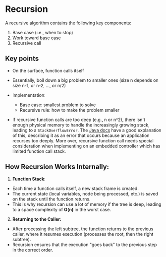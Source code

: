 # Recursion

A recursive algorithm contains the following key components:

1. Base case (i.e., when to stop)
2. Work toward base case
3. Recursive call

## Key points

* On the surface, function calls itself
* Essentially, boil down a big problem to smaller ones (size n depends on size n-1, or n-2, ..., or n/2)
* Implementation:

  * Base case: smallest problem to solve 
  * Recursive rule: how to make the problem smaller

* If recursive function calls are too deep (e.g., n or n^2), there isn't enough physical memory to handle the increasingly growing stack, leading to a `StackOverflowError`. The [Java docs](https://docs.oracle.com/javase/7/docs/api/java/lang/StackOverflowError.html) have a good explanation of this, describing it as an error that occurs because an application recurses too deeply. More over, recursive function call needs special consideration when implementing on an embedded controller which has limited function call stack.

## How Recursion Works Internally:

1. **Function Stack:**

* Each time a function calls itself, a new stack frame is created.
* The current state (local variables, node being processed, etc.) is saved on the stack until the function returns.
* This is why recursion can use a lot of memory if the tree is deep, leading to a space complexity of **O(n)** in the worst case.

2. **Returning to the Caller:**

* After processing the left subtree, the function returns to the previous caller, where it resumes execution (processes the root, then the right subtree).
* Recursion ensures that the execution "goes back" to the previous step in the correct order.
